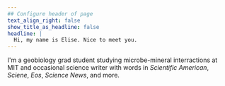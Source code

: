 ```yaml
---
## Configure header of page
text_align_right: false
show_title_as_headline: false
headline: |
  Hi, my name is Elise. Nice to meet you.
---
```

<!-- this is a subheadline -->
I'm a geobiology grad student studying microbe-mineral interractions at MIT and occasional science writer with words in *Scientific American*, *Sciene*, *Eos*, *Science News*, and more.